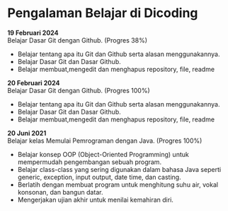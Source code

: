 # Pengalaman Belajar di Dicoding

**19 Februari 2024** <br>
Belajar Dasar Git dengan Github. (Progres 38%)
* Belajar tentang apa itu Git dan Github serta alasan menggunakannya.
* Belajar Dasar Git dan Dasar Github.
* Belajar membuat,mengedit dan menghapus repository, file, readme

**20 Februari 2024** <br>
Belajar Dasar Git dengan Github. (Progres 100%)
* Belajar tentang apa itu Git dan Github serta alasan menggunakannya.
* Belajar Dasar Git dan Dasar Github.
* Belajar membuat,mengedit dan menghapus repository, file, readme

**20 Juni 2021**<br>
Belajar kelas Memulai Pemrograman dengan Java. (Progres 100%)
* Belajar konsep OOP (Object-Oriented Programming) untuk mempermudah pengembangan sebuah program.
* Belajar class-class yang sering digunakan dalam bahasa Java seperti generic, exception, input output, date time, dan casting.
* Berlatih dengan membuat program untuk menghitung suhu air, vokal konsonan, dan bangun datar.
* Mengerjakan ujian akhir untuk menilai kemahiran diri.
